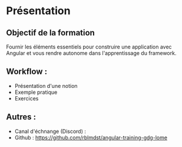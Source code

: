 # Présentation

## Objectif de la formation

Fournir les éléments essentiels pour construire une application avec Angular et vous rendre autonome dans l'apprentissage du framework.

## Workflow :

- Présentation d'une notion
- Exemple pratique
- Exercices

## Autres :

- Canal d'échnange (Discord) :
- Github : https://github.com/rblmdst/angular-training-gdg-lome
